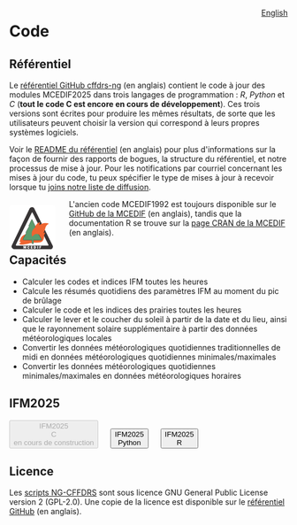 <a href="https://cffdrs.github.io/website_en/code/" target="_self" style="float: right;"> English </a>

# Code

## Référentiel

Le [référentiel GitHub cffdrs-ng](https://github.com/nrcan-cfs-fire/cffdrs-ng/tree/main) (en anglais) contient le code à jour des modules MCEDIF2025 dans trois langages de programmation : *R*, *Python* et *C* (**tout le code C est encore en cours de développement**). Ces trois versions sont écrites pour produire les mêmes résultats, de sorte que les utilisateurs peuvent choisir la version qui correspond à leurs propres systèmes logiciels.

Voir le [README du référentiel](https://github.com/nrcan-cfs-fire/cffdrs-ng?tab=readme-ov-file#readme) (en anglais) pour plus d'informations sur la façon de fournir des rapports de bogues, la structure du référentiel, et notre processus de mise à jour. Pour les notifications par courriel concernant les mises à jour du code, tu peux spécifier le type de mises à jour à recevoir lorsque tu <a href="../ressources/#inscription" target="_self">joins notre liste de diffusion</a>.

<img 
    style="display: block;
           width: 75px;
           padding: 4px;
           margin: 10px 25px 0px 0px;
           float: left;
           border-radius: 5px;
           background-color: #FFFFFF!important"
    src="../img/CFFDRS logoFRE.png" 
    alt="CFFDRS1992 logo">
</img>

L'ancien code MCEDIF1992 est toujours disponible sur le [GitHub de la MCEDIF](https://github.com/cffdrs) (en anglais), tandis que la documentation R se trouve sur la [page CRAN de la MCEDIF](https://cran.r-project.org/web/packages/cffdrs/) (en anglais).

## Capacités
- Calculer les codes et indices IFM toutes les heures
- Calcule les résumés quotidiens des paramètres IFM au moment du pic de brûlage
- Calculer le code et les indices des prairies toutes les heures
- Calculer le lever et le coucher du soleil à partir de la date et du lieu, ainsi que le rayonnement solaire supplémentaire à partir des données météorologiques locales
- Convertir les données météorologiques quotidiennes traditionnelles de midi en données météorologiques quotidiennes minimales/maximales
- Convertir les données météorologiques quotidiennes minimales/maximales en données météorologiques horaires

## IFM2025

<div class="text-center">
	<button disabled class="btn btn-dark"">IFM2025 <br> C <br> en cours de construction</button>
	&emsp;
    <button class="btn btn-dark" onclick="location.href='../code/IFM2025_Python'">IFM2025 <br> Python</button>
	&emsp;
	<button class="btn btn-dark" onclick="location.href='../code/IFM2025_R'">IFM2025 <br> R</button>
</div>

## Licence

Les [scripts NG-CFFDRS](https://github.com/nrcan-cfs-fire/cffdrs-ng) sont sous licence GNU General Public License version 2 (GPL-2.0). Une copie de la licence est disponible sur le [référentiel GitHub](https://github.com/nrcan-cfs-fire/cffdrs-ng/tree/main?tab=GPL-2.0-1-ov-file#readme) (en anglais).
